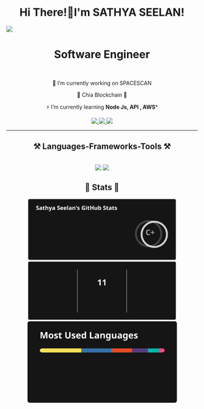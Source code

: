 <h1 align="center">
    Hi There!👋I'm SATHYA SEELAN!
   </h1>
<!-- <img align="right" src="https://visitor-badge.laobi.icu/badge?page_id=SathyaSeelanG.SathyaSeelanG" /> -->
<!-- [![](https://visitcount.itsvg.in/api?id=SathyaSeelanG&label=Views&color=1&icon=5&pretty=true)](https://visitcount.itsvg.in) -->
<a href="https://visitcount.itsvg.in">
  <img src="https://visitcount.itsvg.in/api?id=SathyaSeelanG&label=Views&color=1&icon=5&pretty=true" />
</a>
<h1 align="center">Software Engineer </h1>


<br/>

<div align="center">

 🔭 I’m currently working on SPACESCAN 
 
 🍃 Chia Blockchain  🍃

⚡ I’m currently learning **Node Js, API , AWS***

 </div>
 
<div align="center"> 
  <a href="mailto:sathyaseelangunasekar@gmail.com">
    <img src="https://img.shields.io/badge/Gmail-333333?style=for-the-badge&logo=gmail&logoColor=red" />
  </a>
  <a href="https://www.linkedin.com/in/sathya-seelan-gunasekar/" target="_blank">
    <img src="https://img.shields.io/badge/LinkedIn-0077B5?style=for-the-badge&logo=linkedin&logoColor=white" target="_blank" />
  </a>
  <a href="https://sathyaseelang.github.io/Portfolio/" target="_blank">
     <img src="https://img.shields.io/badge/Portfolio-FF5722?style=for-the-badge&logo=todoist&logoColor=white" target="_blank" /> <!-- sqlite, safari, google-chrome are other good icon options -->
  </a>
</div>

 <hr/>
 
<h2 align="center">⚒️ Languages-Frameworks-Tools ⚒️</h2>
<br/>
<div align="center">
    <img src="https://skillicons.dev/icons?i=react,html,css,vscode,github,figma,git" />
    <img src="https://skillicons.dev/icons?i=nodejs,python,javascript,c,java,nextjs,mysql" /><br>
</div>

<h2 align="center"> 🤖 Stats 🤖</h2>
<div align=center>
  <img width=390   src="https://raw.githubusercontent.com/SathyaSeelanG/SathyaSeelanG/refs/heads/main/Files/stats1.svg" alt="streak stats"/>
  <img width=390  src="https://raw.githubusercontent.com/SathyaSeelanG/SathyaSeelanG/refs/heads/main/Files/stats2.svg"  alt="readme stats" />
  <br/>
  <img width=395 align="center" src="https://raw.githubusercontent.com/SathyaSeelanG/SathyaSeelanG/refs/heads/main/Files/stats3.svg" alt="top langs" />
</div>

<!-- <h4>C</h4> -->
